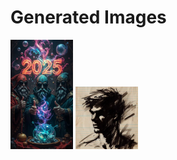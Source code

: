 # Generated Images



<img src="2025_10_24_01_thumb.webp" width="100"/> <img src="2025_10_24_02_thumb.webp" width="100"/>